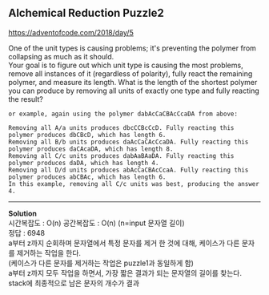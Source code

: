 ## Alchemical Reduction Puzzle2

https://adventofcode.com/2018/day/5

One of the unit types is causing problems; it's preventing the polymer from collapsing as much as it should.  
Your goal is to figure out which unit type is causing the most problems,  
remove all instances of it (regardless of polarity), fully react the remaining polymer, and measure its length.
What is the length of the shortest polymer you can produce by removing all units of exactly one type and fully reacting the result?

```
or example, again using the polymer dabAcCaCBAcCcaDA from above:

Removing all A/a units produces dbcCCBcCcD. Fully reacting this polymer produces dbCBcD, which has length 6.
Removing all B/b units produces daAcCaCAcCcaDA. Fully reacting this polymer produces daCAcaDA, which has length 8.
Removing all C/c units produces dabAaBAaDA. Fully reacting this polymer produces daDA, which has length 4.
Removing all D/d units produces abAcCaCBAcCcaA. Fully reacting this polymer produces abCBAc, which has length 6.
In this example, removing all C/c units was best, producing the answer 4.

```

---------------------------

**Solution**  
시간복잡도 : O(n) 공간복잡도 : O(n) (n=input 문자열 길이)   
정답 : 6948  
a부터 z까지 순회하며 문자열에서 특정 문자를 제거 한 것에 대해, 케이스가 다른 문자를 제거하는 작업을 한다.  
(케이스가 다른 문자를 제거하는 작업은 puzzle1과 동일하게 함)  
a부터 z까지 모두 작업을 하면서, 가장 짧은 결과가 되는 문자열의 길이를 찾는다.
stack에 최종적으로 남은 문자의 개수가 결과
